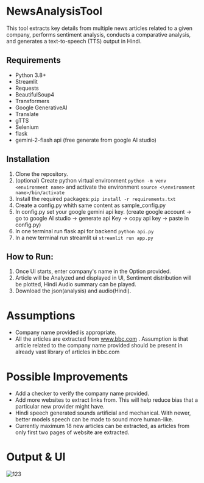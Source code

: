 # NewsAnalysisTool
This tool extracts key details from multiple news articles related to a given company, performs sentiment analysis, conducts a comparative analysis, and generates a text-to-speech (TTS) output in Hindi.

## Requirements
- Python 3.8+
- Streamlit
- Requests
- BeautifulSoup4
- Transformers
- Google GenerativeAI
- Translate
- gTTS
- Selenium
- flask
- gemini-2-flash api (free generate from google AI studio)

## Installation
1. Clone the repository.
2. (optional) Create python virtual environment ```python -m venv <environment name>``` and activate the environment ```source <\environment name>/bin/activate```
3. Install the required packages:
   ```pip install -r requirements.txt```
4. Create a config.py whith same content as sample_config.py
5. In config.py set your google gemini api key. 
(create google account -> go to google AI studio -> generate api Key -> copy api key -> paste in config.py)
5. In one terminal run flask api for backend ```python api.py```
6. In a new terminal run streamlit ui ```streamlit run app.py```

## How to Run:
1. Once UI starts, enter company's name in the Option provided.
2. Article will be Analyzed and displayed in UI, Sentiment distribution will be plotted, Hindi Audio summary can be played.
3. Download the json(analysis) and audio(Hindi).

# Assumptions
- Company name provided is appropriate.
- All the articles are extracted from www.bbc.com . Assumption is that article related to the company name provided should be present in already vast library of articles in bbc.com

# Possible Improvements
- Add a checker to verify the company name provided.
- Add more websites to extract links from. This will help reduce bias that a particular new provider might have.
- Hindi speech generated sounds artificial and mechanical. With newer, better models speech can be made to sound more human-like.
- Currently maximum 18 new articles can be extracted, as articles from only first two pages of website are extracted.

# Output & UI
![123](https://github.com/user-attachments/assets/7e873fd0-eda3-4868-8a20-c00422c4dcd4)


